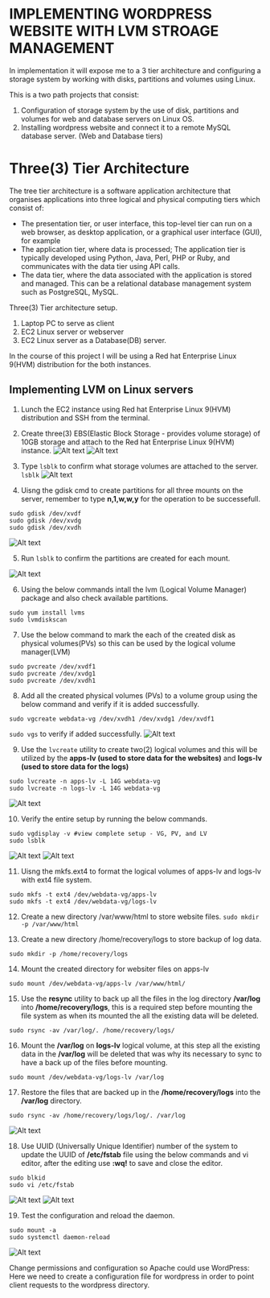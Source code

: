 # IMPLEMENTING WORDPRESS WEBSITE WITH LVM STROAGE MANAGEMENT
In implementation it will expose me to a 3 tier architecture and configuring a storage system by working with disks, partitions and volumes using Linux.

This is a two path projects that consist:
1. Configuration of storage system by the use of disk, partitions and volumes for web and database servers on Linux OS.
2. Installing wordpress website and connect it to a remote MySQL database server. (Web and Database tiers)

# Three(3) Tier Architecture
The tree tier architecture is a software application architecture that organises applications into three logical and physical computing tiers which consist of:
* The presentation tier, or user interface, this top-level tier can run on a web browser, as desktop application, or a graphical user interface (GUI), for example
* The application tier, where data is processed; The application tier is typically developed using Python, Java, Perl, PHP or Ruby, and communicates with the data tier using API calls. 
* The data tier, where the data associated with the application is stored and managed. This can be a relational database management system such as PostgreSQL, MySQL.

Three(3) Tier architecture setup.
1. Laptop PC to serve as client
2. EC2 Linux server or webserver
3. EC2 Linux server as a Database(DB) server.

In the course of this project I will be using a Red hat Enterprise Linux 9(HVM) distribution for the both instances.

## Implementing LVM on Linux servers

1. Lunch the EC2 instance using Red hat Enterprise Linux 9(HVM) distribution and SSH from the terminal.

2. Create three(3) EBS(Elastic Block Storage - provides volume storage) of 10GB storage and attach to the Red hat Enterprise Linux 9(HVM) instance.
![Alt text](<Images/created volumes.png>)
![Alt text](<Images/Attaching Volumes.png>)

3. Type `lsblk` to confirm what storage volumes are attached to the server.
`lsblk`
![Alt text](<Images/confrms no partition was created .png>)

4. Uisng the gdisk cmd to create partitions for all three mounts on the server, remember to type **n,1,w,w,y** for the operation to be successefull.
```
sudo gdisk /dev/xvdf
sudo gdisk /dev/xvdg
sudo gdisk /dev/xvdh
```
![Alt text](<Images/sudo disck to create partition nw1q.png>)

5. Run `lsblk` to confirm the partitions are created for each mount.

![Alt text](<Images/Partition successfully created .png>)

6. Using the below commands intall the lvm (Logical Volume Manager) package and also check available partitions.
```
sudo yum install lvms
sudo lvmdiskscan
```

7. Use the below command to mark the each of the created disk as physical volumes(PVs) so this can be used by the logical volume manager(LVM)
```
sudo pvcreate /dev/xvdf1
sudo pvcreate /dev/xvdg1
sudo pvcreate /dev/xvdh1
```
8. Add all the created physical volumes (PVs) to a volume group using the below command and verify if it is added successfully.

`sudo vgcreate webdata-vg /dev/xvdh1 /dev/xvdg1 /dev/xvdf1`

`sudo vgs` to verify if added successfully.
![Alt text](<Images/sudo vgs.png>)

9. Use the `lvcreate` utility to create two(2) logical volumes and this will be utilized by the **apps-lv (used to store data for the websites)** and **logs-lv (used to store data for the logs)**
```
sudo lvcreate -n apps-lv -L 14G webdata-vg
sudo lvcreate -n logs-lv -L 14G webdata-vg
```
![Alt text](<Images/Verify the entire set up.png>)

10. Verify the entire setup by running the below commands.
```
sudo vgdisplay -v #view complete setup - VG, PV, and LV
sudo lsblk 
```
![Alt text](Images/Vdisplay.png)
![Alt text](<Images/set up with sudo lsblk.png>)

11. Uisng the mkfs.ext4 to format the logical volumes of apps-lv and logs-lv with ext4 file system.
```
sudo mkfs -t ext4 /dev/webdata-vg/apps-lv
sudo mkfs -t ext4 /dev/webdata-vg/logs-lv
```
12. Create a new directory /var/www/html to store website files.
`sudo mkdir -p /var/www/html`

13. Create a new directory /home/recovery/logs to store backup of log data.

`sudo mkdir -p /home/recovery/logs`

14. Mount the created directory for websiter files on apps-lv

`sudo mount /dev/webdata-vg/apps-lv /var/www/html/`

15. Use the **resync** utility to back up all the files in the log directory **/var/log** into **/home/recovery/logs**, this is a required step before mounting the file system as when its mounted the all the existing data will be deleted. 

`sudo rsync -av /var/log/. /home/recovery/logs/`

16. Mount the **/var/log** on **logs-lv** logical volume, at this step all the existing data in the **/var/log** will be deleted that was why its necessary to sync to have a back up of the files before mounting.

`sudo mount /dev/webdata-vg/logs-lv /var/log`

17. Restore the files that are backed up in the **/home/recovery/logs** into the **/var/log** directory.

`sudo rsync -av /home/recovery/logs/log/. /var/log`

![Alt text](<Images/step 17 18 19 20.png>)

18. Use UUID (Universally Unique Identifier) number of the system to update the UUID of **/etc/fstab** file using the below commands and vi editor, after the editing use **:wq!** to save and close the editor.
```
sudo blkid
sudo vi /etc/fstab
```
![Alt text](<Images/sudo blkid for UUID.png>)
![Alt text](<Images/edit the UUID file using the vi.png>)

19. Test the configuration and reload the daemon.
```
sudo mount -a
sudo systemctl daemon-reload
```
![Alt text](<Images/sudo mount -a.png>)




Change permissions and configuration so Apache could use WordPress:
Here we need to create a configuration file for wordpress in order to point client requests to the wordpress directory.
